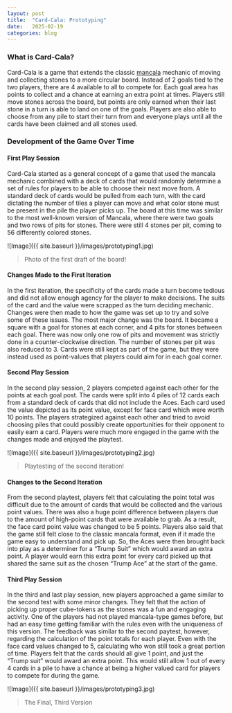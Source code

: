 ```yaml
---
layout: post
title:  "Card-Cala: Prototyping"
date:   2025-02-19
categories: blog
---
```


### What is Card-Cala?

Card-Cala is a game that extends the classic [mancala](https://boardgamegeek.com/boardgamemechanic/2955/mancala) mechanic of moving and collecting stones to a more circular board. Instead of 2 goals tied to the two players, there are 4 available to all to compete for. Each goal area has points to collect and a chance at earning an extra point at times. Players still move stones across the board, but points are only earned when their last stone in a turn is able to land on one of the goals. Players are also able to choose from any pile to start their turn from and everyone plays until all the cards have been claimed and all stones used.

### Development of the Game Over Time

#### **First Play Session**
Card-Cala started as a general concept of a game that used the mancala mechanic combined with a deck of cards that would randomly determine a set of rules for players to be able to choose their next move from. A standard deck of cards would be pulled from each turn, with the card dictating the number of tiles a player can move and what color stone must be present in the pile the player picks up.
The board at this time was similar to the most well-known version of Mancala, where there were two goals and two rows of pits for stones. There were still 4 stones per pit, coming to 56 differently colored stones.

![Image]({{ site.baseurl }}/images/prototyping1.jpg)
> Photo of the first draft of the board!

#### **Changes Made to the First Iteration**
In the first iteration, the specificity of the cards made a turn become tedious and did not allow enough agency for the player to make decisions. The suits of the card and the value were scrapped as the turn deciding mechanic.
Changes were then made to how the game was set up to try and solve some of these issues. The most major change was the board. It became a square with a goal for stones at each corner, and 4 pits for stones between each goal. There was now only one row of pits and movement was strictly done in a counter-clockwise direction. The number of stones per pit was also reduced to 3. Cards were still kept as part of the game, but they were instead used as point-values that players could aim for in each goal corner. 

#### **Second Play Session**
In the second play session, 2 players competed against each other for the points at each goal post. The cards were split into 4 piles of 12 cards each from a standard deck of cards that did not include the Aces. Each card used the value depicted as its point value, except for face card which were worth 10 points. The players strategized against each other and tried to avoid choosing piles that could possibly create opportunities for their opponent to easily earn a card. 
Players were much more engaged in the game with the changes made and enjoyed the playtest.

![Image]({{ site.baseurl }}/images/prototyping2.jpg)
> Playtesting of the second iteration!

#### **Changes to the Second Iteration**
From the second playtest, players felt that calculating the point total was difficult due to the amount of cards that would be collected and the various point values. There was also a huge point difference between players due to the amount of high-point cards that were available to grab. As a result, the face card point value was changed to be 5 points.
Players also said that the game still felt close to the classic mancala format, even if it made the game easy to understand and pick up. So, the Aces were then brought back into play as a determiner for a “Trump Suit” which would award an extra point. A player would earn this extra point for every card picked up that shared the same suit as the chosen “Trump Ace” at the start of the game.

#### **Third Play Session**
In the third and last play session, new players approached a game similar to the second test with some minor changes. They felt that the action of picking up proper cube-tokens as the stones was a fun and engaging activity. One of the players had not played mancala-type games before, but had an easy time getting familiar with the rules even with the uniqueness of this version. 
The feedback was similar to the second paytest, however, regarding the calculation of the point totals for each player. Even with the face card values changed to 5, calculating who won still took a great portion of time. Players felt that the cards should all give 1 point, and just the “Trump suit” would award an extra point. This would still allow 1 out of every 4 cards in a pile to have a chance at being a higher valued card for players to compete for during the game.

![Image]({{ site.baseurl }}/images/prototyping3.jpg)
> The Final, Third Version